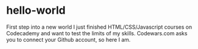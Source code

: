 # hello-world
First step into a new world
I just finished HTML/CSS/Javascript courses on Codecademy and want to test the limits of my skills. Codewars.com asks you to connect your Github account, so here I am.
